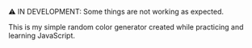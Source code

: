 ⚠️ IN DEVELOPMENT: Some things are not working as expected.

This is my simple random color generator created while practicing and learning JavaScript.